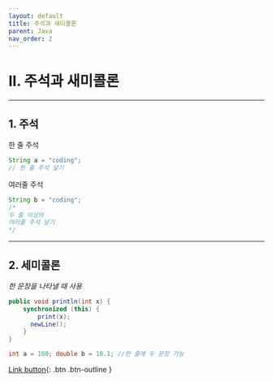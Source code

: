 ```yaml
---
layout: default
title: 주석과 새미콜론
parent: Java
nav_order: 2
---
```



# II. 주석과 새미콜론

---

## 1. 주석

한 줄 주석
```java
String a = "coding";
// 한 줄 주석 달기
```

여러줄 주석
```java
String b = "coding";
/*
두 줄 이상의
여러줄 주석 달기
*/
```

---

## 2. 세미콜론
_한 문장을 나타낼 때 사용_
```java
public void println(int x) {
	synchronized (this) {
    	print(x);
      newLine();
 	}
}
```
```java
int a = 100; double b = 10.1; //한 줄에 두 문장 가능
```

[Link button](https://opentutorials.org/course/1223/6714){: .btn .btn-outline }
